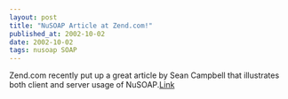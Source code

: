 ```yaml
---
layout: post
title: "NuSOAP Article at Zend.com!"
published_at: 2002-10-02
date: 2002-10-02
tags: nusoap SOAP
---
```


Zend.com recently put up a great article by Sean Campbell that illustrates both client and server usage of NuSOAP.[Link](http://www.zend.com/zend/tut/tutorial-campbell.php)  